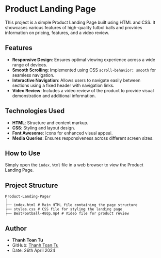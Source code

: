 # Product Landing Page

This project is a simple Product Landing Page built using HTML and CSS. It showcases various features of high-quality futbol balls and provides information on pricing, features, and a video review.

## Features

- **Responsive Design**: Ensures optimal viewing experience across a wide range of devices.
- **Smooth Scrolling**: Implemented using CSS `scroll-behavior: smooth` for seamless navigation.
- **Interactive Navigation**: Allows users to navigate easily between sections using a fixed header with navigation links.
- **Video Review**: Includes a video review of the product to provide visual demonstration and additional information.

## Technologies Used

- **HTML**: Structure and content markup.
- **CSS**: Styling and layout design.
- **Font Awesome**: Icons for enhanced visual appeal.
- **Media Queries**: Ensures responsiveness across different screen sizes.

## How to Use

Simply open the `index.html` file in a web browser to view the Product Landing Page.

## Project Structure

    Product-Landing-Page/
    │
    ├── index.html # Main HTML file containing the page structure
    ├── styles.css # CSS file for styling the landing page
    ├── BestFootball-480p.mp4 # Video file for product review

## Author

- **Thanh Toan Tu**
- GitHub: [Thanh Toan Tu](https://github.com/ToanThanhTu)
- Date: 26th April 2024
